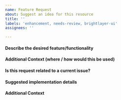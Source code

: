 ```yaml
---
name: Feature Request
about: Suggest an idea for this resource
title: ''
labels: 'enhancement, needs-review, brightlayer-ui'
assignees: ''

---
```


#### Describe the desired feature/functionality

#### Additional Context (where / how would this be used)

#### Is this request related to a current issue?

#### Suggested implementation details

#### Additional Context
<!-- Add any other context or screenshots about the feature request here. -->
